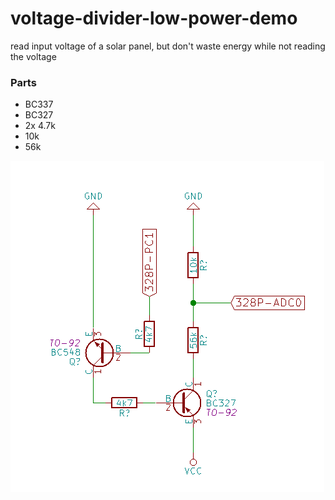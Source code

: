 # voltage-divider-low-power-demo

read input voltage of a solar panel, but don't waste energy while not reading the voltage

### Parts

  * BC337
  * BC327
  * 2x 4.7k
  * 10k
  * 56k
  


![](https://raw.githubusercontent.com/hggh/voltage-divider-low-power-demo/master/schema.png)

